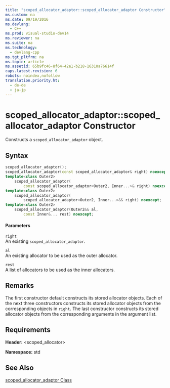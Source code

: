 ```yaml
---
title: "scoped_allocator_adaptor::scoped_allocator_adaptor Constructor"
ms.custom: na
ms.date: 09/19/2016
ms.devlang: 
  - C++
ms.prod: visual-studio-dev14
ms.reviewer: na
ms.suite: na
ms.technology: 
  - devlang-cpp
ms.tgt_pltfrm: na
ms.topic: article
ms.assetid: 65b9fc46-8f64-42e1-b218-16310a76614f
caps.latest.revision: 6
robots: noindex,nofollow
translation.priority.ht: 
  - de-de
  - ja-jp
---
```

# scoped_allocator_adaptor::scoped_allocator_adaptor Constructor
Constructs a `scoped_allocator_adaptor` object.  
  
## Syntax  
  
```cpp  
scoped_allocator_adaptor();  
scoped_allocator_adaptor(const scoped_allocator_adaptor& right) noexcept;  
template<class Outer2>  
    scoped_allocator_adaptor(  
        const scoped_allocator_adaptor<Outer2, Inner...>& right) noexcept;  
template<class Outer2>  
    scoped_allocator_adaptor(  
        scoped_allocator_adaptor<Outer2, Inner...>&& right) noexcept;  
template<class Outer2>  
    scoped_allocator_adaptor(Outer2&& al,  
        const Inner&... rest) noexcept;  
```  
  
#### Parameters  
 `right`  
 An existing `scoped_allocator_adaptor`.  
  
 `al`  
 An existing allocator to be used as the outer allocator.  
  
 `rest`  
 A list of allocators to be used as the inner allocators.  
  
## Remarks  
 The first constructor default constructs its stored allocator objects. Each of the next three constructors constructs its stored allocator objects from the corresponding objects in `right`. The last constructor constructs its stored allocator objects from the corresponding arguments in the argument list.  
  
## Requirements  
 **Header:** <scoped_allocator>  
  
 **Namespace:** std  
  
## See Also  
 [scoped_allocator_adaptor Class](../vs140/scoped_allocator_adaptor-Class.md)